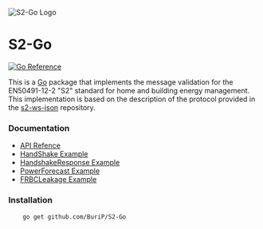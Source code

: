 ![S2-Go Logo](https://github.com/BuriP/S2-Go/assets/162050455/6ac8437a-bb29-4369-b34a-86241c0937f6)
# S2-Go

[![Go Reference](https://pkg.go.dev/badge/github.com/BuriP/S2-Go.svg)](https://pkg.go.dev/github.com/BuriP/S2-Go)


This is a [Go](http://golang.org/) package that implements the message validation for the EN50491-12-2 "S2" standard for home and building energy management. This implementation is based on the description of the protocol provided in the [s2-ws-json](https://github.com/flexiblepower/s2-ws-json) repository.

### Documentation 

* [API Refence](https://pkg.go.dev/github.com/BuriP/S2-Go)
* [HandShake Example](https://github.com/BuriP/S2-Go/blob/main/examples/exampleHandshake.go)
* [HandshakeResponse Example](https://github.com/BuriP/S2-Go/blob/main/examples/exampleHandshakeResponse.go)
* [PowerForecast Example](https://github.com/BuriP/S2-Go/blob/main/examples/examplePowerForecast.go)
* [FRBCLeakage Example](https://github.com/BuriP/S2-Go/blob/main/examples/exampleFRBCLeakageBehaviour.go)


### Installation

```bash
    go get github.com/BuriP/S2-Go

```



